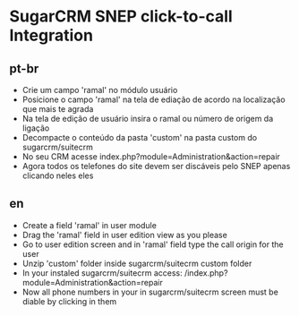# SugarCRM SNEP click-to-call Integration
## pt-br
* Crie um campo 'ramal' no módulo usuário
* Posicione o campo 'ramal' na tela de ediação de acordo na localização que mais te agrada
* Na tela de edição de usuário insira o ramal ou número de origem da ligação
* Decompacte o conteúdo da pasta 'custom' na pasta custom do sugarcrm/suitecrm
* No seu CRM acesse index.php?module=Administration&action=repair
* Agora todos os telefones do site devem ser discáveis pelo SNEP apenas clicando neles eles
## en
* Create a field 'ramal' in user module
* Drag the 'ramal' field in user edition view as you please
* Go to user edition screen and in 'ramal' field type the call origin for the user
* Unzip 'custom' folder inside sugarcrm/suitecrm custom folder
* In your instaled sugarcrm/suitecrm access: /index.php?module=Administration&action=repair
* Now all phone numbers in your in sugarcrm/suitecrm screen must be diable by clicking in them
